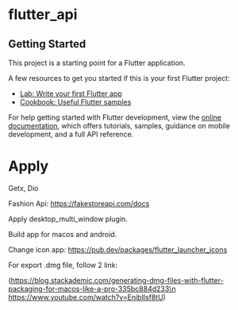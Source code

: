 # flutter_api

## Getting Started

This project is a starting point for a Flutter application.

A few resources to get you started if this is your first Flutter project:

- [Lab: Write your first Flutter app](https://docs.flutter.dev/get-started/codelab)
- [Cookbook: Useful Flutter samples](https://docs.flutter.dev/cookbook)

For help getting started with Flutter development, view the
[online documentation](https://docs.flutter.dev/), which offers tutorials,
samples, guidance on mobile development, and a full API reference.

# Apply

Getx, Dio

Fashion Api: https://fakestoreapi.com/docs

Apply desktop_multi_window plugin.

Build app for macos and android.

Change icon app: https://pub.dev/packages/flutter_launcher_icons

For export .dmg file, follow 2 link:

(https://blog.stackademic.com/generating-dmg-files-with-flutter-packaging-for-macos-like-a-pro-335bc884d233\n https://www.youtube.com/watch?v=EniblIsf8tU)
